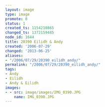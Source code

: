```yaml
---
layout: image
type: image
promote: 0
status: 1
created_ts: 1154210865
changed_ts: 1372159485
node_id: 1644
title: 20390 Eilidh & Andy
created: '2006-07-29'
changed: '2013-06-25'
aliases:
- "/2006/07/29/20390_eilidh_andy/"
permalink: "/2006/07/29/20390_eilidh_andy/"
tags:
- Andy
- Eilidh
- Andy & Eilidh
images:
- - src: image/images/IMG_0390.JPG
    name: IMG_0390.JPG
---
```


